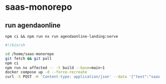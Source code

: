 # saas-monorepo

## run agendaonline

`npm ci && npm run nx run agendaonline-landing:serve`

```sh
#!/bin/sh

cd /home/saas-monorepo
git fetch && git pull
npm ci
npm run nx affected -- -t build --base=main~1
docker compose up -d --force-recreate
curl -X POST -H 'Content-type: application/json' --data '{"text":"saas-monorepo deployed"}' https://hooks.slack.com/services/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
```
